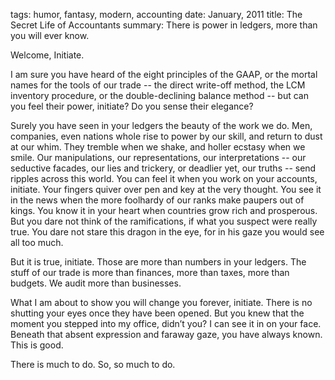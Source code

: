 tags: humor, fantasy, modern, accounting
date: January, 2011
title: The Secret Life of Accountants
summary: There is power in ledgers, more than you will ever know.

Welcome, Initiate.

I am sure you have heard of the eight principles of the GAAP, or the mortal names for the tools of our trade -- the direct write-off method, the LCM inventory procedure, or the double-declining balance method -- but can you feel their power, initiate? Do you sense their elegance?

Surely you have seen in your ledgers the beauty of the work we do. Men, companies, even nations whole rise to power by our skill, and return to dust at our whim. They tremble when we shake, and holler ecstasy when we smile. Our manipulations, our representations, our interpretations -- our seductive facades, our lies and trickery, or deadlier yet, our truths -- send ripples across this world. You can feel it when you work on your accounts, initiate. Your fingers quiver over pen and key at the very thought. You see it in the news when the more foolhardy of our ranks make paupers out of kings. You know it in your heart when countries grow rich and prosperous. But you dare not think of the ramifications, if what you suspect were really true. You dare not stare this dragon in the eye, for in his gaze you would see all too much.

But it is true, initiate. Those are more than numbers in your ledgers. The stuff of our trade is more than finances, more than taxes, more than budgets. We audit more than businesses.

What I am about to show you will change you forever, initiate. There is no shutting your eyes once they have been opened. But you knew that the moment you stepped into my office, didn’t you? I can see it in on your face. Beneath that absent expression and faraway gaze, you have always known. This is good.

There is much to do. So, so much to do.